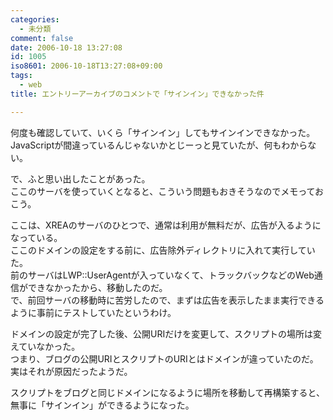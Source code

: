 ```yaml
---
categories:
  - 未分類
comment: false
date: 2006-10-18 13:27:08
id: 1005
iso8601: 2006-10-18T13:27:08+09:00
tags:
  - web
title: エントリーアーカイブのコメントで「サインイン」できなかった件

---
```


<div class="entry-body">
  <p>何度も確認していて、いくら「サインイン」してもサインインできなかった。<br />
    JavaScriptが間違っているんじゃないかとじーっと見ていたが、何もわからない。</p>

  <p>で、ふと思い出したことがあった。<br />
    ここのサーバを使っていくとなると、こういう問題もおきそうなのでメモっておこう。</p>

  <p>ここは、XREAのサーバのひとつで、通常は利用が無料だが、広告が入るようになっている。<br />
    ここのドメインの設定をする前に、広告除外ディレクトリに入れて実行していた。<br />
    前のサーバはLWP::UserAgentが入っていなくて、トラックバックなどのWeb通信ができなかったから、移動したのだ。<br />
    で、前回サーバの移動時に苦労したので、まずは広告を表示したまま実行できるように事前にテストしていたというわけ。</p>

  <p>ドメインの設定が完了した後、公開URIだけを変更して、スクリプトの場所は変えていなかった。<br />
    つまり、ブログの公開URIとスクリプトのURIとはドメインが違っていたのだ。<br />
    実はそれが原因だったようだ。</p>

  <p>スクリプトをブログと同じドメインになるように場所を移動して再構築すると、無事に「サインイン」ができるようになった。</p>
</div>
